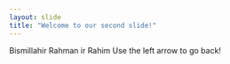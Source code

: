 ```yaml
---
layout: slide
title: "Welcome to our second slide!"
---
```

Bismillahir Rahman ir Rahim
Use the left arrow to go back!
